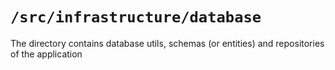 # `/src/infrastructure/database`

The directory contains database utils, schemas (or entities) and repositories of the application
